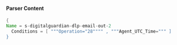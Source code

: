 #### Parser Content
```Java
{
Name = s-digitalguardian-dlp-email-out-2
  Conditions = [ """Operation="28"""" , """Agent_UTC_Time=""" ]
}
```